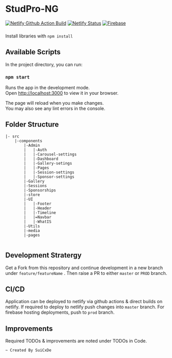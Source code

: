 #  StudPro-NG
[![Netlify Github Action Build](https://github.com/SuiCxDe007/studpro-ng/actions/workflows/main.yml/badge.svg)](https://github.com/SuiCxDe007/studpro-ng/actions/workflows/main.yml)
 [![Netlify Status](https://api.netlify.com/api/v1/badges/802eff60-9471-4025-a1a6-e74c173e81e2/deploy-status)](https://app.netlify.com/sites/stirring-clafoutis-fbd81d/deploys)
[![Firebase](https://github.com/SuiCxDe007/studpro-ng/actions/workflows/firebase.workflow.yml/badge.svg?branch=prod)](https://github.com/SuiCxDe007/studpro-ng/actions/workflows/firebase.workflow.yml)
###
Install libraries with `npm install`
## Available Scripts

In the project directory, you can run:

### `npm start`

Runs the app in the development mode.\
Open [http://localhost:3000](http://localhost:3000) to view it in your browser.

The page will reload when you make changes.\
You may also see any lint errors in the console.


## Folder Structure
```
|- src 
    |-components
        |-Admin
        |   |-Auth
        |   |-Carousel-settings
        |   |-Dashboard
        |   |-Gallery-setings
        |   |-Pages
        |   |-Session-settings
        |   |-Sponsor-settings
        |-Gallery
        |-Sessions
        |-Sponsorships
        |-store
        |-UI
        |   |-Footer
        |   |-Header
        |   |-Timeline
        |   |=Navbar
        |   |-WhatIS
        |-Utils
        |-media
        |-pages
        
```

## Development Stratergy

Get a Fork from this repository and continue development in a new branch under `feature/featureName` . Then raise a PR to either `master` or `PROD` branch. 

## CI/CD

Application can be deployed to netlify via github actions & direct builds on netlify. If required to deploy to netlify push changes into `master` branch. 
For firebase hosting deployments, push to `prod` branch. 


### 

## Improvements

Required TODOs & improvements are noted under TODOs in Code. 

`~ Created By SuiCxDe`
